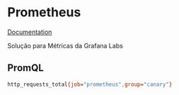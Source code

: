 # Prometheus
[Documentation](https://prometheus.io)

Solução para Métricas da Grafana Labs

## PromQL
```bash
http_requests_total{job="prometheus",group="canary"}
```
